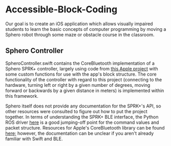# Accessible-Block-Coding
Our goal is to create an iOS application which allows visually impaired students to learn the basic concepts of computer programming by moving a Sphero robot through some maze or obstacle course in the classroom.

## Sphero Controller
SpheroController.swift contains the CoreBluetooth implementation of a Sphero SPRK+ controller, largely using code from [this Apple project](https://developer.apple.com/swift/blog/?id=38) with some custom functions for use with the app's block structure.  The core functionality of the controller with regard to this project (connecting to the hardware, turning left or right by a given number of degrees, moving forward or backwards by a given distance in meters) is implemented within this framework. 

Sphero itself does not provide any documentation for the SPRK+'s API, so other resources were consulted to figure out how to put the project together. In terms of understanding the SPRK+ BLE interface, the Python ROS driver [here](https://github.com/antonellabarisic/sphero_sprk_ros) is a good jumping-off point for the command values and packet structure. Resources for Apple's CoreBluetooth library can be found [here;](https://developer.apple.com/documentation/corebluetooth) however, the documentation can be unclear if you aren't already familiar with Swift and BLE. 
